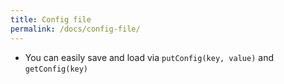 ```yaml
---
title: Config file
permalink: /docs/config-file/
---
```


* You can easily save and load via `putConfig(key, value)` and `getConfig(key)`